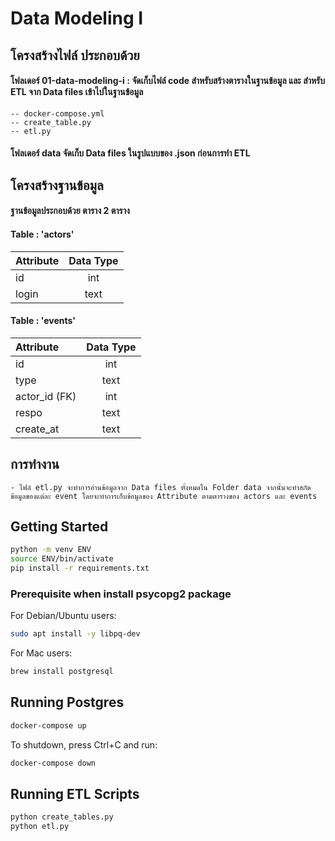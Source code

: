 # Data Modeling I

## โครงสร้างไฟล์ ประกอบด้วย
#### โฟลเดอร์ 01-data-modeling-i : จัดเก็บไฟล์ code สำหรับสร้างตารางในฐานข้อมูล และ สำหรับ ETL จาก Data files เข้าไปในฐานข้อมูล
    -- docker-compose.yml
    -- create_table.py
    -- etl.py
#### โฟลเดอร์ data จัดเก็บ Data files ในรูปแบบของ .json ก่อนการทำ ETL

## โครงสร้างฐานข้อมูล
#### ฐานข้อมูลประกอบด้วย ตาราง 2 ตาราง
#### Table : 'actors'

|Attribute|Data Type|
|:------------|:---------------:|
|id|int|
|login|text|

#### Table : 'events'

| Attribute | Data Type  |
| :------------ |:---------------:|
| id | int |
| type | text |
| actor_id (FK) | int |
| respo | text |
| create_at | text |

## การทำงาน 
    - ไฟล์ etl.py จะทำการอ่านข้อมูลจาก Data files ทั้งหมดใน Folder data จากนั้นจะทำสกัดข้อมูลของแต่ละ event โดยจะทำการเก็บข้อมูลของ Attribute ตามตารางของ actors และ events

## Getting Started

```sh
python -m venv ENV
source ENV/bin/activate
pip install -r requirements.txt
```

### Prerequisite when install psycopg2 package

For Debian/Ubuntu users:

```sh
sudo apt install -y libpq-dev
```

For Mac users:

```sh
brew install postgresql
```

## Running Postgres

```sh
docker-compose up
```

To shutdown, press Ctrl+C and run:

```sh
docker-compose down
```

## Running ETL Scripts

```sh
python create_tables.py
python etl.py
```

